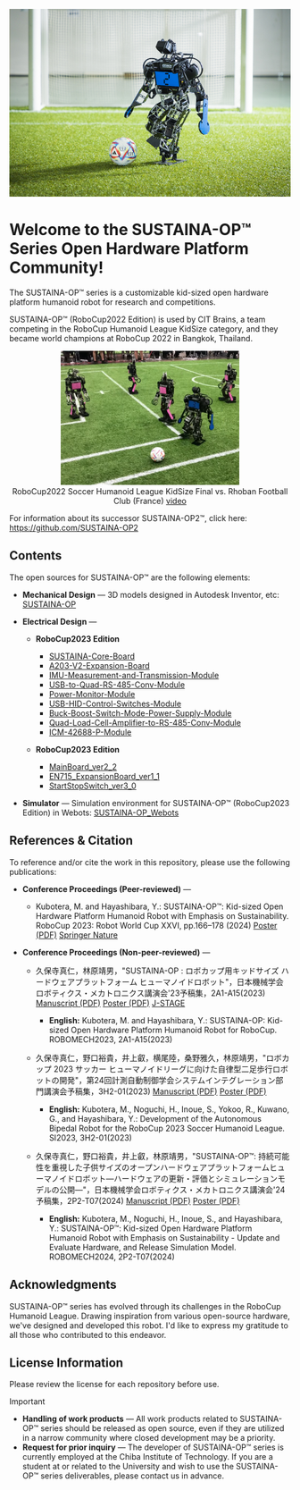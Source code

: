 <p align="center">
  <img src="/profile/images/SUSTAINA-OP.jpg" width="640px">
</p>
  
# Welcome to the SUSTAINA-OP&trade; Series Open Hardware Platform Community!

The SUSTAINA-OP&trade; series is a customizable kid-sized open hardware platform humanoid robot for research and competitions.

SUSTAINA-OP&trade; (RoboCup2022 Edition) is used by CIT Brains, a team competing in the RoboCup Humanoid League KidSize category, and they became world champions at RoboCup 2022 in Bangkok, Thailand.

<p align="center">
  <img src="/profile/images/RoboCup2022-Final.png" width="320px"> <br>
  RoboCup2022 Soccer Humanoid League KidSize Final vs. Rhoban Football Club (France) <a href="https://youtu.be/zXyxvgWSAdQ">video</a>
</P>

For information about its successor SUSTAINA-OP2&trade;, click here: https://github.com/SUSTAINA-OP2
 
## Contents
 
The open sources for SUSTAINA-OP&trade; are the following elements: 

- **Mechanical Design** — 3D models designed in Autodesk Inventor, etc: [SUSTAINA-OP](https://github.com/SUSTAINA-OP/SUSTAINA-OP)

- **Electrical Design** —
  - **RoboCup2023 Edition**
    - [SUSTAINA-Core-Board](https://github.com/SUSTAINA-OP/SUSTAINA-Core-Board)
    - [A203-V2-Expansion-Board](https://github.com/SUSTAINA-OP/A203-V2-Expansion-Board)
    - [IMU-Measurement-and-Transmission-Module](https://github.com/SUSTAINA-OP/IMU-Measurement-and-Transmission-Module)
    - [USB-to-Quad-RS-485-Conv-Module](https://github.com/SUSTAINA-OP/USB-to-Quad-RS-485-Conv-Module)
    - [Power-Monitor-Module](https://github.com/SUSTAINA-OP/Power-Monitor-Module)
    - [USB-HID-Control-Switches-Module](https://github.com/SUSTAINA-OP/USB-HID-Control-Switches-Module)
    - [Buck-Boost-Switch-Mode-Power-Supply-Module](https://github.com/SUSTAINA-OP/Buck-Boost-Switch-Mode-Power-Supply-Module)
    - [Quad-Load-Cell-Amplifier-to-RS-485-Conv-Module](https://github.com/SUSTAINA-OP/Quad-Load-Cell-Amplifier-to-RS-485-Conv-Module)
    - [ICM-42688-P-Module](https://github.com/SUSTAINA-OP/ICM-42688-P-Module)
  
  - **RoboCup2023 Edition**
    - [MainBoard_ver2_2](https://github.com/SUSTAINA-OP/MainBoard_ver2_2)
    - [EN715_ExpansionBoard_ver1_1](https://github.com/SUSTAINA-OP/EN715_ExpansionBoard_ver1_1)
    - [StartStopSwitch_ver3_0](https://github.com/SUSTAINA-OP/StartStopSwitch_ver3_0)
    
- **Simulator** — Simulation environment for SUSTAINA-OP&trade; (RoboCup2023 Edition) in Webots: [SUSTAINA-OP_Webots](https://github.com/SUSTAINA-OP/SUSTAINA-OP_Webots)

## References & Citation

To reference and/or cite the work in this repository, please use the following publications:
  
- **Conference Proceedings (Peer-reviewed)** — 

   - Kubotera, M. and Hayashibara, Y.: SUSTAINA-OP&trade;: Kid-sized Open Hardware Platform Humanoid Robot with Emphasis on Sustainability. RoboCup 2023: Robot World Cup XXVI, pp.166–178 (2024) <a href="https://github.com/SUSTAINA-OP/.github/files/12087982/26th.RoboCup.International.Symposium.Poster.pdf">Poster (PDF)</a> <a href="https://link.springer.com/chapter/10.1007/978-3-031-55015-7_14">Springer Nature</a>
  
- **Conference Proceedings (Non-peer-reviewed)** — 

  - 久保寺真仁，林原靖男，"SUSTAINA-OP : ロボカップ用キッドサイズ ハードウェアプラットフォーム ヒューマノイドロボット"，日本機械学会ロボティクス・メカトロニクス講演会'23予稿集，2A1-A15(2023) <a href="https://github.com/SUSTAINA-OP/.github/files/12505160/robomech2023.pdf">Manuscript (PDF)</a> <a href="https://github.com/SUSTAINA-OP/.github/files/12505165/robomech2023_poster.pdf">Poster (PDF)</a> <a href="https://doi.org/10.1299/jsmermd.2023.2A1-A15">J-STAGE</a>
    - **English:** Kubotera, M. and Hayashibara, Y.: SUSTAINA-OP: Kid-sized Open Hardware Platform Humanoid Robot for RoboCup. ROBOMECH2023, 2A1-A15(2023)
  
  - 久保寺真仁，野口裕貴，井上叡，横尾陸，桑野雅久，林原靖男，"ロボカップ 2023 サッカー ヒューマノイドリーグに向けた自律型二足歩行ロボットの開発"，第24回計測自動制御学会システムインテグレーション部門講演会予稿集，3H2-01(2023) <a href="https://github.com/SUSTAINA-OP/.github/files/13710705/si2023.pdf">Manuscript (PDF)</a> <a href="https://github.com/SUSTAINA-OP/.github/files/13710704/SI2023_poster.pdf">Poster (PDF)</a>
    - **English:** Kubotera, M., Noguchi, H., Inoue, S., Yokoo, R., Kuwano, G., and Hayashibara, Y.: Development of the Autonomous Bipedal Robot for the RoboCup 2023 Soccer Humanoid League. SI2023, 3H2-01(2023)

  - 久保寺真仁，野口裕貴，井上叡，林原靖男，"SUSTAINA-OP&trade;: 持続可能性を重視した子供サイズのオープンハードウェアプラットフォームヒューマノイドロボット―ハードウェアの更新・評価とシミュレーションモデルの公開―"，日本機械学会ロボティクス・メカトロニクス講演会'24予稿集，2P2-T07(2024) <a href="https://github.com/SUSTAINA-OP/.github/files/15492797/robomech2024.pdf">Manuscript (PDF)</a> <a href="https://github.com/SUSTAINA-OP/.github/files/15492799/ROBOMECH2024-Poster.pdf">Poster (PDF)</a>
    - **English:** Kubotera, M., Noguchi, H., Inoue, S., and Hayashibara, Y.: SUSTAINA-OP&trade;: Kid-sized Open Hardware Platform Humanoid Robot with Emphasis on Sustainability - Update and Evaluate Hardware, and Release Simulation Model. ROBOMECH2024, 2P2-T07(2024)
 
## Acknowledgments

SUSTAINA-OP&trade; series has evolved through its challenges in the RoboCup Humanoid League. Drawing inspiration from various open-source hardware, we've designed and developed this robot. I'd like to express my gratitude to all those who contributed to this endeavor.

## License Information

Please review the license for each repository before use.
  
> [!IMPORTANT]
> - **Handling of work products** — All work products related to SUSTAINA-OP&trade; series should be released as open source, even if they are utilized in a narrow community where closed development may be a priority.
> - **Request for prior inquiry** —  The developer of SUSTAINA-OP&trade; series is currently employed at the Chiba Institute of Technology. If you are a student at or related to the University and wish to use the SUSTAINA-OP&trade; series deliverables, please contact us in advance.

